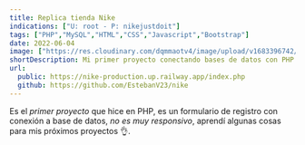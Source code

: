 ```yaml
---
title: Replica tienda Nike
indications: ["U: root - P: nikejustdoit"]
tags: ["PHP","MySQL","HTML","CSS","Javascript","Bootstrap"]
date: 2022-06-04
image: ["https://res.cloudinary.com/dqmmaotv4/image/upload/v1683396742/NikeClone.png"]
shortDescription: Mi primer proyecto conectando bases de datos con PHP
url:
  public: https://nike-production.up.railway.app/index.php
  github: https://github.com/EstebanV23/nike
---
```


Es el *primer proyecto* que hice en PHP, es un formulario de registro con conexión a base de datos, _no es muy responsivo_, aprendí algunas cosas para mis próximos proyectos 👌.